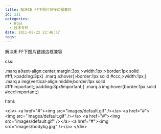 ```yaml
---
title: 解决IE FF下图片链接边框兼容
id: 111
categories:
  - Html
  - 技术专栏
date: 2011-08-22 22:46:57
tags:
---
```


解决IE FF下图片链接边框兼容

css:

.marq a{text-align:center;margin:3px;&gt;width:1px;&gt;border:1px solid #fff;&gt;padding:3px}
.marq a:hover{&gt;border:1px solid #ccc;&gt;width:1px;}
.marq a img{vertical-align:middle;border:1px solid #fff!important;;padding:3px!important;}
.marq a img:hover{border:1px solid #ccc!important;}

html:

&lt;div&gt;
&lt;a href="#"&gt;&lt;img src="images/default.gif" /&gt;&lt;/a&gt;
&lt;a href="#"&gt;&lt;img src="images/default.gif" /&gt;&lt;/a&gt;
&lt;a href="#"&gt;&lt;img src="images/default.gif" /&gt;&lt;/a&gt;
&lt;a href="#"&gt;&lt;img src="images/bodybg.jpg" /&gt;&lt;/a&gt;
&lt;/div&gt;